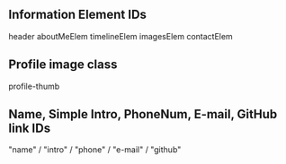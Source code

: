 ## Information Element IDs

header
aboutMeElem
timelineElem
imagesElem
contactElem

## Profile image class

profile-thumb

## Name, Simple Intro, PhoneNum, E-mail, GitHub link IDs

"name" / "intro" / "phone" / "e-mail" / "github"
